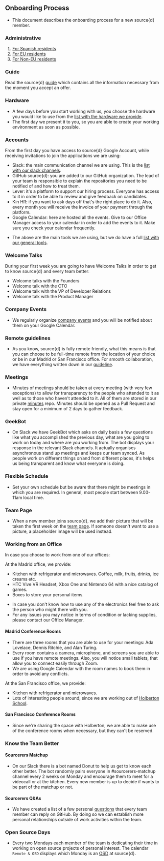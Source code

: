 ## Onboarding Process

- This document describes the onboarding process for a new source{d} member.

### Administrative

1. [For Spanish residents](spanish_residents.md)
2. [For EU residents](eu_residents.md)
3. [For Non-EU residents](Non-EU_residents.md)

### Guide 

Read the source{d} [guide](https://github.com/src-d/guide) which contains all the information necessary from the moment you accept an offer. 

### Hardware

- A few days before you start working with us, you choose the hardware you would like to use from the [list with the hardware we provide](https://github.com/src-d/guide/blob/master/general/available_hardware.md). 
- The first day we present it to you, so you are able to create your working environment as soon as possible.

### Accounts

From the first day you have access to source{d} Google Account, while receiving invitations to join the applications we are using:

* Slack: the main communication channel we are using. This is the [list with our slack channels](https://github.com/src-d/guide/blob/master/communication/slack_channels.md). 
* GitHub source{d}: you are added to our GitHub organization. The lead of your team is responsible to explain the repositories you need to be notified of and how to treat them.
* Lever: it's a platform to support our hiring process. Everyone has access to it in order to be able to review and give feedback on candidates. 
* Kin HR: if you want to ask days off that's the right place to do it. Also, every month you will receive the invoice of your payment through the platform. 
* Google Calendar: here are hosted all the events. Give to our Office Manager access to your calendar in order to add the events to it. Make sure you check your calendar frequently. 

- The above are the main tools we are using, but we do have a full [list with our general tools](https://github.com/src-d/guide/blob/master/general/tools.md).

### Welcome Talks

During your first week you are going to have Welcome Talks in order to get to know source{d} and every team better:

* Welcome talks with the Founders
* Welcome talk with the CTO
* Welcome talk with the VP of Developer Relations
* Welcome talk with the Product Manager


### Company Events

- We regularly organize [company events](https://github.com/src-d/guide/blob/master/office/company_events.md) and you will be notified about them on your Google Calendar. 

### Remote guidelines

- As you know, source{d} is fully remote friendly, what this means is that you can choose to be full-time remote from the location of your choice or be in our Madrid or San Francisco office. For smooth collaboration, we have everything written down in our [guideline](https://github.com/src-d/guide/blob/master/remote/remote_guidelines.md).

### Meetings

- Minutes of meetings should be taken at every meeting (with very few exceptions) to allow for transparency to the people who attended to it as well as to those who haven't attended to it. All of them are stored in our private [minutes](https://github.com/src-d/minutes) repo. Minutes should be opened as a Pull Request and stay open for a minimum of 2 days to gather feedback.

### GeekBot

- On Slack we have GeekBot which asks on daily basis a few questions like what you accomplished the previous day, what are you going to work on today and where are you working from. The bot displays your response in the relevant Slack channels. It actually organises asynchronous stand up meetings and keeps our team synced. As people work on different things or/and from different places, it's helps us being transparent and know what everyone is doing. 

### Flexible Schedule

- Set your own schedule but be aware that there might be meetings in which you are required. In general, most people start between 9.00-11am local time.

### Team Page

- When a new member joins source{d}, we add their picture that will be taken the first week on the [team page](https://sourced.tech/team/). If someone doesn't want to use a picture, a placeholder image will be used instead.

### Working from an Office

In case you choose to work from one of our offices:

At the Madrid office, we provide:

* Kitchen with refrigerator and microwaves. Coffee, milk, fruits, drinks, ice creams etc.
* HTC Vive VR Headset, Xbox One and Nintendo 64 with a nice catalog of games. 
* Boxes to store your personal items.

- In case you don't know how to use any of the electronics feel free to ask the person who might there with you. 
- For any issues you may notice in terms of condition or lacking supplies, please contact our Office Manager.

#### Madrid Conference Rooms

- There are three rooms that you are able to use for your meetings: Ada Lovelace, Dennis Ritchie, and Alan Turing. 
- Every room contains a camera, microphone, and screens you are able to use if you have remote meetings. Also, you will notice small tablets, that allow you to connect easily through Zoom. 
- We are using Google Calendar with the room names to book them in order to avoid any conflicts. 

At the San Francisco office, we provide:

* Kitchen with refrigerator and microwaves.
* Lots of interesting people around, since we are working out of [Holberton School](https://www.holbertonschool.com/).

#### San Francisco Conference Rooms

- Since we're sharing the space with Holberton, we are able to make use of the conference rooms when necessary, but they can't be reserved.

### Know the Team Better

#### Sourcerers Matchup 

- On our Slack there is a bot named Donut to help us get to know each other better. The bot randomly pairs everyone in #sourcerers-matchup channel every 2 weeks on Monday and encourage them to meet for a videocall or at the kitchen. Every new member is up to decide if wants to be part of the matchup or not.

#### Sourcerers Q&As

- We have created a list of a few personal [questions](https://github.com/src-d/guide/tree/master/talent/sourcerers#questions-to-learn-sourcerers-better) that every team member can reply on GitHub. By doing so we can establish more personal relationships outside of work activities within the team.

### Open Source Days

- Every two Mondays each member of the team is dedicating their time in working on open source projects of personal interest. The calendar ```Remote & OSD``` displays which Monday is an [OSD](../open_source_days.md) at source{d}.